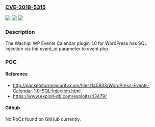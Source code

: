 ### [CVE-2018-5315](https://cve.mitre.org/cgi-bin/cvename.cgi?name=CVE-2018-5315)
![](https://img.shields.io/static/v1?label=Product&message=n%2Fa&color=blue)
![](https://img.shields.io/static/v1?label=Version&message=n%2Fa&color=blue)
![](https://img.shields.io/static/v1?label=Vulnerability&message=n%2Fa&color=brighgreen)

### Description

The Wachipi WP Events Calendar plugin 1.0 for WordPress has SQL Injection via the event_id parameter to event.php.

### POC

#### Reference
- http://packetstormsecurity.com/files/145833/WordPress-Events-Calendar-1.0-SQL-Injection.html
- https://www.exploit-db.com/exploits/43479/

#### Github
No PoCs found on GitHub currently.

